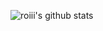 ![roiii's github stats](https://github-readme-stats.vercel.app/api?username=roiiiu&show_icons=true&theme=dracula)
